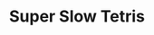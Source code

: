 ---
ee_id: '187'
site: '1'
type: '2'
long_id: 2004-003 Super Slow Tetris
url: 2004-003-super-slow-tetris
year: '2004'
medium: Modded Tetris game cartridge
commission:
add_credit:
dims: Dimensions variable
pitch: "<p>​Tetris screwed.</p>"
ps: <p>​This was originally called "Tetris Screwed". It takes about 8 hours for the
  blocks to fall in one complete game. At the same time, it is still possible to move
  them left and right, it just takes minutes for them to drop one pixel down on the
  screen. It's totally maddening! This I guess is a theme in a few of the things I
  have made which are interactive (see related works below for other upsetting interactive
  stuff). Also of note, for NES nerds out there, this was a binary hack, as the delay
  loop was written by hand in 6502 binary! Step to that!</p>
live_url:
related: |-
  [17] 2004-006 Dooogle - 2004-006-dooogle
  [64] 2010-023 Composition #7 - 2010-023-composition-7
  [14] 2004-001 Space Invader - 2004-001-space-Invader
title: Super Slow Tetris
youtube:
imgs: |-
  super-slow-tetris-2004-003-cartridge-database-ih.jpg
  super-slow-tetris-2004-003-screenshot-3-database-ih.jpg
  super-slow-tetris-2004-003-screenshot-4-database-ih.jpg
  super-slow-tetris-2004-003-screenshot-5-database-ih.jpg
  super-slow-tetris-2004-003-screenshot-6-database-ih_1.jpg
  super-slow-tetris-2004-003-screenshot-7-database-ih.jpg
  super-slow-tetris-2004-003-screenshot-8-database-ih.jpg
subheading:
year2: '2004'
download:
add_credits:
related_code:
! '':
layout: things-i-made
---